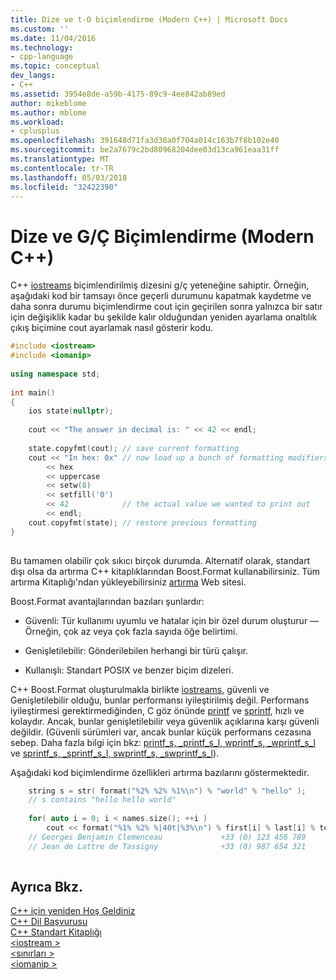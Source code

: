 ```yaml
---
title: Dize ve t-O biçimlendirme (Modern C++) | Microsoft Docs
ms.custom: ''
ms.date: 11/04/2016
ms.technology:
- cpp-language
ms.topic: conceptual
dev_langs:
- C++
ms.assetid: 3954e8de-a59b-4175-89c9-4ee842ab89ed
author: mikeblome
ms.author: mblome
ms.workload:
- cplusplus
ms.openlocfilehash: 391648d71fa3d38a0f704a014c163b7f8b102e40
ms.sourcegitcommit: be2a7679c2bd80968204dee03d13ca961eaa31ff
ms.translationtype: MT
ms.contentlocale: tr-TR
ms.lasthandoff: 05/03/2018
ms.locfileid: "32422390"
---
```

# <a name="string-and-io-formatting-modern-c"></a>Dize ve G/Ç Biçimlendirme (Modern C++)
C++ [iostreams](../standard-library/iostream.md) biçimlendirilmiş dizesini g/ç yeteneğine sahiptir. Örneğin, aşağıdaki kod bir tamsayı önce geçerli durumunu kapatmak kaydetme ve daha sonra durumu biçimlendirme cout için geçirilen sonra yalnızca bir satır için değişiklik kadar bu şekilde kalır olduğundan yeniden ayarlama onaltılık çıkış biçimine cout ayarlamak nasıl gösterir kodu.  
  
```cpp  
#include <iostream>  
#include <iomanip>  
  
using namespace std;  
  
int main()   
{  
    ios state(nullptr);  
  
    cout << "The answer in decimal is: " << 42 << endl;  
  
    state.copyfmt(cout); // save current formatting  
    cout << "In hex: 0x" // now load up a bunch of formatting modifiers  
        << hex   
        << uppercase   
        << setw(8)   
        << setfill('0')   
        << 42            // the actual value we wanted to print out  
        << endl;  
    cout.copyfmt(state); // restore previous formatting  
}  
  
```  
  
 Bu tamamen olabilir çok sıkıcı birçok durumda. Alternatif olarak, standart dışı olsa da artırma C++ kitaplıklarından Boost.Format kullanabilirsiniz. Tüm artırma Kitaplığı'ndan yükleyebilirsiniz [artırma](http://www.boost.org/) Web sitesi.  
  
 Boost.Format avantajlarından bazıları şunlardır:  
  
-   Güvenli: Tür kullanımı uyumlu ve hatalar için bir özel durum oluşturur — Örneğin, çok az veya çok fazla sayıda öğe belirtimi.  
  
-   Genişletilebilir: Gönderilebilen herhangi bir türü çalışır.  
  
-   Kullanışlı: Standart POSIX ve benzer biçim dizeleri.  
  
 C++ Boost.Format oluşturulmakla birlikte [iostreams](../standard-library/iostream-programming.md), güvenli ve Genişletilebilir olduğu, bunlar performansı iyileştirilmiş değil. Performans iyileştirmesi gerektirmediğinden, C göz önünde [printf](../c-runtime-library/reference/printf-printf-l-wprintf-wprintf-l.md) ve [sprintf](../c-runtime-library/reference/sprintf-sprintf-l-swprintf-swprintf-l-swprintf-l.md), hızlı ve kolaydır. Ancak, bunlar genişletilebilir veya güvenlik açıklarına karşı güvenli değildir. (Güvenli sürümleri var, ancak bunlar küçük performans cezasına sebep. Daha fazla bilgi için bkz: [printf_s, _printf_s_l, wprintf_s, _wprintf_s_l](../c-runtime-library/reference/printf-s-printf-s-l-wprintf-s-wprintf-s-l.md) ve [sprintf_s, _sprintf_s_l, swprintf_s, _swprintf_s_l](../c-runtime-library/reference/sprintf-s-sprintf-s-l-swprintf-s-swprintf-s-l.md)).  
  
 Aşağıdaki kod biçimlendirme özellikleri artırma bazılarını göstermektedir.  
  
```cpp  
    string s = str( format("%2% %2% %1%\n") % "world" % "hello" );  
    // s contains "hello hello world"    
  
    for( auto i = 0; i < names.size(); ++i )  
        cout << format("%1% %2% %|40t|%3%\n") % first[i] % last[i] % tel[i];  
    // Georges Benjamin Clemenceau             +33 (0) 123 456 789  
    // Jean de Lattre de Tassigny              +33 (0) 987 654 321  
  
```  
  
## <a name="see-also"></a>Ayrıca Bkz.  
 [C++ için yeniden Hoş Geldiniz](../cpp/welcome-back-to-cpp-modern-cpp.md)   
 [C++ Dil Başvurusu](../cpp/cpp-language-reference.md)   
 [C++ Standart Kitaplığı](../standard-library/cpp-standard-library-reference.md)   
 [\<iostream >](../standard-library/iostream.md)   
 [\<sınırları >](../standard-library/limits.md)   
 [\<iomanip >](../standard-library/iomanip.md)
